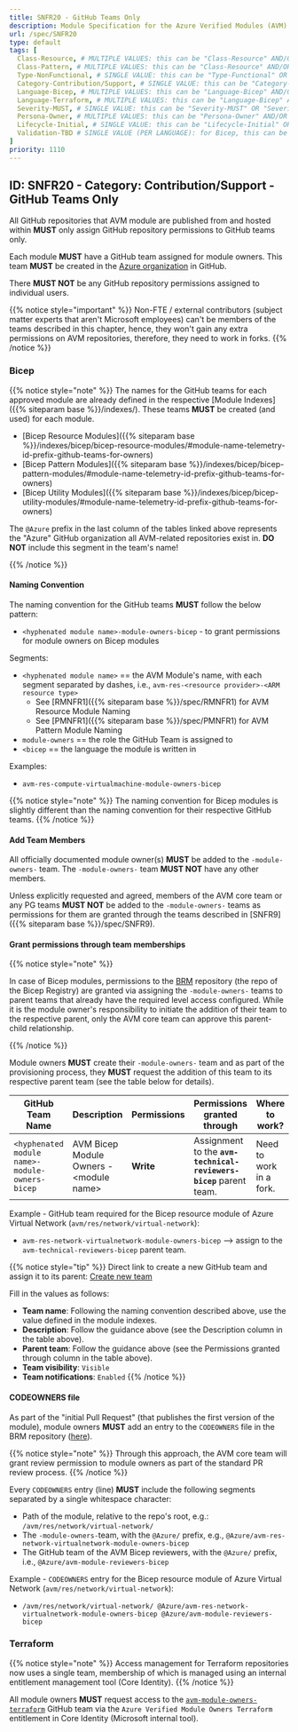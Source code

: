 ```yaml
---
title: SNFR20 - GitHub Teams Only
description: Module Specification for the Azure Verified Modules (AVM) program
url: /spec/SNFR20
type: default
tags: [
  Class-Resource, # MULTIPLE VALUES: this can be "Class-Resource" AND/OR "Class-Pattern" AND/OR "Class-Utility"
  Class-Pattern, # MULTIPLE VALUES: this can be "Class-Resource" AND/OR "Class-Pattern" AND/OR "Class-Utility"
  Type-NonFunctional, # SINGLE VALUE: this can be "Type-Functional" OR "Type-NonFunctional"
  Category-Contribution/Support, # SINGLE VALUE: this can be "Category-Testing" OR "Category-Telemetry" OR "Category-Contribution/Support" OR "Category-Documentation" OR "Category-CodeStyle" OR "Category-Naming/Composition" OR "Category-Inputs/Outputs" OR "Category-Release/Publishing"
  Language-Bicep, # MULTIPLE VALUES: this can be "Language-Bicep" AND/OR "Language-Terraform"
  Language-Terraform, # MULTIPLE VALUES: this can be "Language-Bicep" AND/OR "Language-Terraform"
  Severity-MUST, # SINGLE VALUE: this can be "Severity-MUST" OR "Severity-SHOULD" OR "Severity-MAY"
  Persona-Owner, # MULTIPLE VALUES: this can be "Persona-Owner" AND/OR "Persona-Contributor"
  Lifecycle-Initial, # SINGLE VALUE: this can be "Lifecycle-Initial" OR "Lifecycle-BAU" OR "Lifecycle-EOL"
  Validation-TBD # SINGLE VALUE (PER LANGUAGE): for Bicep, this can be "Validation-BCP/Manual" OR "Validation-BCP/CI/Informational" OR "Validation-BCP/CI/Enforced" and for Terraform, this can be "Validation-TF/Manual" OR "Validation-TF/CI/Informational" OR "Validation-TF/CI/Enforced"
]
priority: 1110
---
```


## ID: SNFR20 - Category: Contribution/Support - GitHub Teams Only

All GitHub repositories that AVM module are published from and hosted within **MUST** only assign GitHub repository permissions to GitHub teams only.

Each module **MUST** have a GitHub team assigned for module owners. This team **MUST** be created in the [Azure organization](https://github.com/orgs/Azure/teams) in GitHub.

There **MUST NOT** be any GitHub repository permissions assigned to individual users.

{{% notice style="important" %}}
Non-FTE / external contributors (subject matter experts that aren't Microsoft employees) can't be members of the teams described in this chapter, hence, they won't gain any extra permissions on AVM repositories, therefore, they need to work in forks.
{{% /notice %}}

### Bicep

{{% notice style="note" %}}
The names for the GitHub teams for each approved module are already defined in the respective [Module Indexes]({{% siteparam base %}}/indexes/). These teams **MUST** be created (and used) for each module.

- [Bicep Resource Modules]({{% siteparam base %}}/indexes/bicep/bicep-resource-modules/#module-name-telemetry-id-prefix-github-teams-for-owners)
- [Bicep Pattern Modules]({{% siteparam base %}}/indexes/bicep/bicep-pattern-modules/#module-name-telemetry-id-prefix-github-teams-for-owners)
- [Bicep Utility Modules]({{% siteparam base %}}/indexes/bicep/bicep-utility-modules/#module-name-telemetry-id-prefix-github-teams-for-owners)

The `@Azure` prefix in the last column of the tables linked above represents the "Azure" GitHub organization all AVM-related repositories exist in. **DO NOT** include this segment in the team's name!

{{% /notice %}}



#### Naming Convention

The naming convention for the GitHub teams **MUST** follow the below pattern:

- `<hyphenated module name>-module-owners-bicep` - to grant permissions for module owners on Bicep modules

Segments:

- `<hyphenated module name>` == the AVM Module's name, with each segment separated by dashes, i.e., `avm-res-<resource provider>-<ARM resource type>`
  - See [RMNFR1]({{% siteparam base %}}/spec/RMNFR1) for AVM Resource Module Naming
  - See [PMNFR1]({{% siteparam base %}}/spec/PMNFR1) for AVM Pattern Module Naming
- `module-owners` == the role the GitHub Team is assigned to
- `<bicep` == the language the module is written in

Examples:

- `avm-res-compute-virtualmachine-module-owners-bicep`

{{% notice style="note" %}}
The naming convention for Bicep modules is slightly different than the naming convention for their respective GitHub teams.
{{% /notice %}}

#### Add Team Members

All officially documented module owner(s) **MUST** be added to the `-module-owners-` team. The `-module-owners-` team **MUST NOT** have any other members.

Unless explicitly requested and agreed, members of the AVM core team or any PG teams **MUST NOT** be added to the `-module-owners-` teams as permissions for them are granted through the teams described in [SNFR9]({{% siteparam base %}}/spec/SNFR9).

#### Grant permissions through team memberships

{{% notice style="note" %}}

In case of Bicep modules, permissions to the [BRM](https://aka.ms/BRM) repository (the repo of the Bicep Registry) are granted via assigning the `-module-owners-` teams to parent teams that already have the required level access configured. While it is the module owner's responsibility to initiate the addition of their team to the respective parent, only the AVM core team can approve this parent-child relationship.

{{% /notice %}}

Module owners **MUST** create their `-module-owners-` team and as part of the provisioning process, they **MUST** request the addition of this team to its respective parent team (see the table below for details).

| GitHub Team Name                                     | Description                                    | Permissions | Permissions granted through                                        | Where to work?          |
|------------------------------------------------------|------------------------------------------------|-------------|--------------------------------------------------------------------|-------------------------|
| `<hyphenated module name>-module-owners-bicep`       | AVM Bicep Module Owners - \<module name>       | **Write**   | Assignment to the **`avm-technical-reviewers-bicep`** parent team. | Need to work in a fork. |

Example - GitHub team required for the Bicep resource module of Azure Virtual Network (`avm/res/network/virtual-network`):

- `avm-res-network-virtualnetwork-module-owners-bicep` --> assign to the `avm-technical-reviewers-bicep` parent team.

{{% notice style="tip" %}}
Direct link to create a new GitHub team and assign it to its parent: [Create new team](https://github.com/orgs/Azure/new-team)

Fill in the values as follows:

- **Team name**: Following the naming convention described above, use the value defined in the module indexes.
- **Description**: Follow the guidance above (see the Description column in the table above).
- **Parent team**: Follow the guidance above (see the Permissions granted through column in the table above).
- **Team visibility**: `Visible`
- **Team notifications**: `Enabled`
{{% /notice %}}

#### CODEOWNERS file

As part of the "initial Pull Request" (that publishes the first version of the module), module owners **MUST** add an entry to the `CODEOWNERS` file in the BRM repository ([here](https://github.com/Azure/bicep-registry-modules/blob/main/.github/CODEOWNERS)).

{{% notice style="note" %}}
Through this approach, the AVM core team will grant review permission to module owners as part of the standard PR review process.
{{% /notice %}}

Every `CODEOWNERS` entry (line) **MUST** include the following segments separated by a single whitespace character:

- Path of the module, relative to the repo's root, e.g.: `/avm/res/network/virtual-network/`
- The `-module-owners-`team, with the `@Azure/` prefix, e.g., `@Azure/avm-res-network-virtualnetwork-module-owners-bicep`
- The GitHub team of the AVM Bicep reviewers, with the `@Azure/` prefix, i.e., `@Azure/avm-module-reviewers-bicep`

Example - `CODEOWNERS` entry for the Bicep resource module of Azure Virtual Network (`avm/res/network/virtual-network`):

- `/avm/res/network/virtual-network/ @Azure/avm-res-network-virtualnetwork-module-owners-bicep @Azure/avm-module-reviewers-bicep`

### Terraform

{{% notice style="note" %}}
Access management for Terraform repositories now uses a single team, membership of which is managed using an internal entitlement management tool (Core Identity).
{{% /notice %}}

All module owners **MUST** request access to the [`avm-module-owners-terraform`](https://github.com/orgs/Azure/teams/avm-module-owners-terraform) GitHub team via the `Azure Verified Module Owners Terraform` entitlement in Core Identity (Microsoft internal tool).
